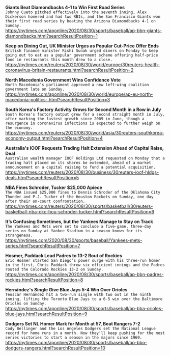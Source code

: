 **Giants Beat Diamondbacks 4-1 to Win First Road Series**\
`Johnny Cueto pitched effectively into the seventh inning, Alex Dickerson homered and had two RBIs, and the San Francisco Giants won their first road series by beating the Arizona Diamondbacks 4-1 on Sunday.`\
https://nytimes.com/aponline/2020/08/30/sports/baseball/ap-bbn-giants-diamondbacks.html?searchResultPosition=1

**Keep on Dining Out, UK Minister Urges as Popular Cut-Price Offer Ends**\
`British finance minister Rishi Sunak urged diners on Monday to keep going out to eat as a popular government scheme offering half-price food in restaurants this month drew to a close.`\
https://nytimes.com/reuters/2020/08/30/world/europe/30reuters-health-coronavirus-britain-restaurants.html?searchResultPosition=2

**North Macedonia Government Wins Confidence Vote**\
`North Macedonia’s parliament approved a new left-wing coalition government late on Sunday.`\
https://nytimes.com/aponline/2020/08/30/world/europe/ap-eu-north-macedonia-politics-.html?searchResultPosition=3

**South Korea's Factory Activity Grows for Second Month in a Row in July**\
`South Korea's factory output grew for a second straight month in July, after marking the fastest growth since 2009 in June, though a resurgence in coronavirus infections is expected to further weigh on the economy.`\
https://nytimes.com/reuters/2020/08/30/world/asia/30reuters-southkorea-economy-output.html?searchResultPosition=4

**Australia's IOOF Requests Trading Halt Extension Ahead of Capital Raise, Deal**\
`Australian wealth manager IOOF Holdings Ltd requested on Monday that a trading halt placed on its shares be extended, ahead of a market announcement on a capital raising to fund a potential acquisition.`\
https://nytimes.com/reuters/2020/08/30/business/30reuters-ioof-hldgs-deals.html?searchResultPosition=5

**NBA Fines Schroder, Tucker $25,000 Apiece**\
`The NBA issued $25,000 fines to Dennis Schroder of the Oklahoma City Thunder and P.J. Tucker of the Houston Rockets on Sunday, one day after their on-court confrontation.`\
https://nytimes.com/reuters/2020/08/30/sports/basketball/30reuters-basketball-nba-okc-hou-schroder-tucker.html?searchResultPosition=6

**It’s Confusing Sometimes, but the Yankees Manage to Stay on Track**\
`The Yankees and Mets were set to conclude a five-game, three-day series on Sunday at Yankee Stadium in a season known for its strangeness.`\
https://nytimes.com/2020/08/30/sports/baseball/Yankees-mets-series.html?searchResultPosition=7

**Hosmer, Paddack Lead Padres to 13-2 Rout of Rockies**\
`Eric Hosmer started San Diego’s power surge with his three-run homer in the first, Chris Paddack threw six efficient innings and the Padres routed the Colorado Rockies 13-2 on Sunday.`\
https://nytimes.com/aponline/2020/08/30/sports/baseball/ap-bbn-padres-rockies.html?searchResultPosition=8

**Hernández's Single Give Blue Jays 5-4 Win Over Orioles**\
`Teoscar Hernández hit a two-run single with two out in the ninth inning, lifting the Toronto Blue Jays to a 6-5 win over the Baltimore Orioles on Sunday.`\
https://nytimes.com/aponline/2020/08/30/sports/baseball/ap-bba-orioles-blue-jays.html?searchResultPosition=9

**Dodgers Set NL Homer Mark for Month at 57, Beat Rangers 7-2**\
`Cody Bellinger and the Los Angeles Dodgers set the National League record for home runs in a month. Now they'll keep pushing for the most series victories to start a season in the majors since 1969.`\
https://nytimes.com/aponline/2020/08/30/sports/baseball/ap-bbo-dodgers-rangers.html?searchResultPosition=10

